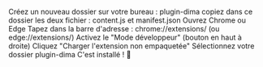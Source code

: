 Créez un nouveau dossier sur votre bureau : plugin-dima
copiez dans ce dossier les deux fichier : content.js et manifest.json
Ouvrez Chrome ou Edge
Tapez dans la barre d'adresse : chrome://extensions/ (ou edge://extensions/)
Activez le "Mode développeur" (bouton en haut à droite)
Cliquez "Charger l'extension non empaquetée"
Sélectionnez votre dossier plugin-dima
C'est installé ! 🎉
